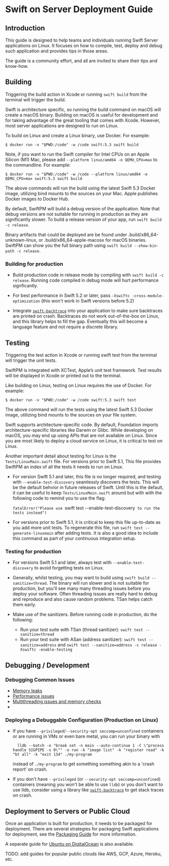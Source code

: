 # Swift on Server Deployment Guide

## Introduction

This guide is designed to help teams and individuals running Swift Server applications on Linux. It focuses on how to compile, test, deploy and debug such application and provides tips in those areas.

The guide is a community effort, and all are invited to share their tips and know-how.

## Building

Triggering the build action in Xcode or running `swift build` from the terminal will trigger the build.

Swift is architecture specific, so running the build command on macOS will create a macOS binary. Building on macOS is useful for development and for taking advantage of the great tooling that comes with Xcode. However, most server applications are designed to run on Linux.

To build on Linux and create a Linux binary, use Docker. For example:

`$ docker run -v "$PWD:/code" -w /code swift:5.3 swift build`

Note, if you want to run the Swift compiler for Intel CPUs on an Apple Silicon (M1) Mac, please add `--platform linux/amd64 -e QEMU_CPU=max` to the commandline. For example:

`$ docker run -v "$PWD:/code" -w /code --platform linux/amd64 -e QEMU_CPU=max swift:5.3 swift build`

The above commands will run the build using the latest Swift 5.3 Docker image, utilizing bind mounts to the sources on your Mac. Apple publishes Docker images to Docker Hub.

By default, SwiftPM will build a debug version of the application. Note that debug versions are not suitable for running in production as they are significantly slower. To build a release version of your app, run `swift build -c release`.

Binary artifacts that could be deployed are be found under .build/x86_64-unknown-linux, or .build/x86_64-apple-macosx for macOS binaries. SwiftPM can show you the full binary path using `swift build --show-bin-path -c release`.

### Building for production

- Build production code in release mode by compiling with `swift build -c release`. Running code compiled in debug mode will hurt performance signficantly. 

- For best performance in Swift 5.2 or later, pass `-Xswiftc -cross-module-optimization` (this won't work in Swift versions before 5.2)

- Integrate [`swift-backtrace`](https://github.com/swift-server/swift-backtrace) into your application to make sure backtraces are printed on crash. Backtraces do not work out-of-the-box on Linux, and this library helps to fill the gap. Eventually this will become a language feature and not require a discrete library.

## Testing 

Triggering the test action in Xcode or running swift test from the terminal will trigger the unit tests.

SwiftPM is integrated with XCTest, Apple’s unit test framework. Test results will be displayed in Xcode or printed out to the terminal.

Like building on Linux, testing on Linux requires the use of Docker. For example:

`$ docker run -v "$PWD:/code" -w /code swift:5.3 swift test`

The above command will run the tests using the latest Swift 5.3 Docker image, utilizing bind mounts to the sources on your file system.

Swift supports architecture-specific code. By default, Foundation imports architecture-specific libraries like Darwin or Glibc. While developing on macOS, you may end up using APIs that are not available on Linux. Since you are most likely to deploy a cloud service on Linux, it is critical to test on Linux.

Another important detail about testing for Linux is the `Tests/LinuxMain.swift` file. For versions prior to Swift 5.1, This file provides SwiftPM an index of all the tests it needs to run on Linux. 

- For version Swift 5.1 and later, this file is no longer required, and testing with `--enable-test-discovery` seamlessly discovers the tests. This will be the default behvior in future releases of Swift. Until this is the default, it can be useful 
to keep `Tests/LinuxMain.swift` around but with with the following code to remind you to use the flag:

   `fatalError("Please use `swift test --enable-test-discovery` to run the tests instead")`

- For versions prior to Swift 5.1, it is critical to keep this file up-to-date as you add more unit tests. To regenerate this file, run `swift test --generate-linuxmain` after adding tests. It is also a good idea to include this command as part of your continuous integration setup.

### Testing for production

- For versions Swift 5.1 and later, always test with `--enable-test-discovery` to avoid forgetting tests on Linux.

- Generally, whilst testing, you may want to build using `swift build --sanitize=thread`. The binary will run slower and is not suitable for production, but you'll see many many threading issues before you deploy your software. Often threading issues are really hard to debug and reproduce and also cause random problems. TSan helps catch them early.

- Make use of the sanitizers. Before running code in production, do the following:
    * Run your test suite with TSan (thread sanitizer): `swift test --sanitize=thread`
    * Run your test suite with ASan (address sanitizer): `swift test --sanitize=address` and `swift test --sanitize=address -c release -Xswiftc -enable-testing`

## Debugging / Development

### Debugging Common Issues

- [Memory leaks](memory-leaks.md)
- [Performance issues](performance.md)
- [Multithreading issues and memory checks](sanitizers.md)
- 
### Deploying a Debuggable Configuration (Production on Linux)

- If you have `--privileged`/`--security-opt seccomp=unconfined` containers or are running in VMs or even bare metal, you can run your binary with

        lldb --batch -o "break set -n main --auto-continue 1 -C \"process handle SIGPIPE -s 0\"" -o run -k "image list" -k "register read" -k "bt all" -k "exit 134" ./my-program

    instead of `./my-program` to get something something akin to a 'crash report' on crash.

- If you don't have `--privileged` (or `--security-opt seccomp=unconfined`) containers (meaning you won't be able to use `lldb`) or you don't want to use lldb, consider using a library like [`swift-backtrace`](https://github.com/swift-server/swift-backtrace) to get stack traces on crash.

## Deployment to Servers or Public Cloud

Once an application is built for production, it needs to be packaged for deployment. There are several strategies for packaging Swift applications for deployment, see the [Packaging Guide](packaging.md) for more information.

A separate guide for [Ubuntu on DigitalOcean](digital-ocean.md) is also available.

TODO: add guides for popular public clouds like AWS, GCP, Azure, Heroku, etc.
